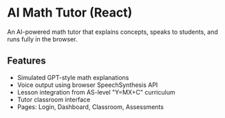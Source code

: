 # AI Math Tutor (React)

An AI-powered math tutor that explains concepts, speaks to students, and runs fully in the browser.

## Features
- Simulated GPT-style math explanations
- Voice output using browser SpeechSynthesis API
- Lesson integration from AS-level "Y=MX+C" curriculum
- Tutor classroom interface
- Pages: Login, Dashboard, Classroom, Assessments



